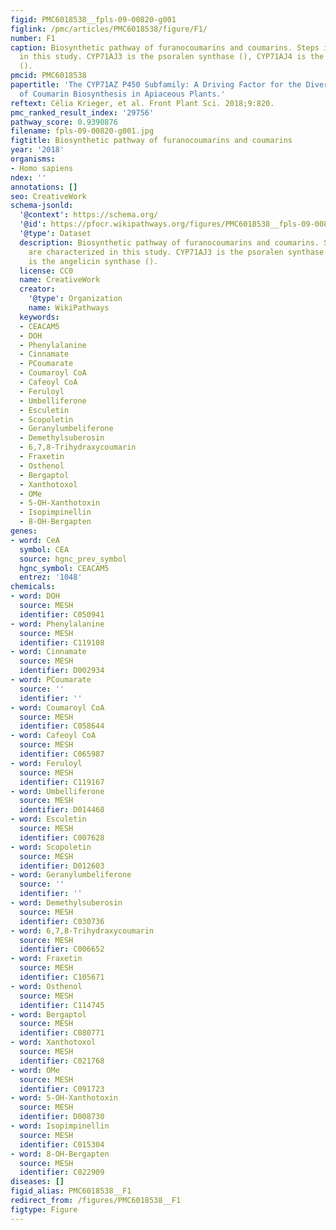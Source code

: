 ```yaml
---
figid: PMC6018538__fpls-09-00820-g001
figlink: /pmc/articles/PMC6018538/figure/F1/
number: F1
caption: Biosynthetic pathway of furanocoumarins and coumarins. Steps in red are characterized
  in this study. CYP71AJ3 is the psoralen synthase (), CYP71AJ4 is the angelicin synthase
  ().
pmcid: PMC6018538
papertitle: 'The CYP71AZ P450 Subfamily: A Driving Factor for the Diversification
  of Coumarin Biosynthesis in Apiaceous Plants.'
reftext: Célia Krieger, et al. Front Plant Sci. 2018;9:820.
pmc_ranked_result_index: '29756'
pathway_score: 0.9390876
filename: fpls-09-00820-g001.jpg
figtitle: Biosynthetic pathway of furanocoumarins and coumarins
year: '2018'
organisms:
- Homo sapiens
ndex: ''
annotations: []
seo: CreativeWork
schema-jsonld:
  '@context': https://schema.org/
  '@id': https://pfocr.wikipathways.org/figures/PMC6018538__fpls-09-00820-g001.html
  '@type': Dataset
  description: Biosynthetic pathway of furanocoumarins and coumarins. Steps in red
    are characterized in this study. CYP71AJ3 is the psoralen synthase (), CYP71AJ4
    is the angelicin synthase ().
  license: CC0
  name: CreativeWork
  creator:
    '@type': Organization
    name: WikiPathways
  keywords:
  - CEACAM5
  - DOH
  - Phenylalanine
  - Cinnamate
  - PCoumarate
  - Coumaroyl CoA
  - Cafeoyl CoA
  - Feruloyl
  - Umbelliferone
  - Esculetin
  - Scopoletin
  - Geranylumbeliferone
  - Demethylsuberosin
  - 6,7,8-Trihydraxycoumarin
  - Fraxetin
  - Osthenol
  - Bergaptol
  - Xanthotoxol
  - OMe
  - 5-OH-Xanthotoxin
  - Isopimpinellin
  - 8-OH-Bergapten
genes:
- word: CeA
  symbol: CEA
  source: hgnc_prev_symbol
  hgnc_symbol: CEACAM5
  entrez: '1048'
chemicals:
- word: DOH
  source: MESH
  identifier: C050941
- word: Phenylalanine
  source: MESH
  identifier: C119108
- word: Cinnamate
  source: MESH
  identifier: D002934
- word: PCoumarate
  source: ''
  identifier: ''
- word: Coumaroyl CoA
  source: MESH
  identifier: C058644
- word: Cafeoyl CoA
  source: MESH
  identifier: C065987
- word: Feruloyl
  source: MESH
  identifier: C119167
- word: Umbelliferone
  source: MESH
  identifier: D014468
- word: Esculetin
  source: MESH
  identifier: C007628
- word: Scopoletin
  source: MESH
  identifier: D012603
- word: Geranylumbeliferone
  source: ''
  identifier: ''
- word: Demethylsuberosin
  source: MESH
  identifier: C030736
- word: 6,7,8-Trihydraxycoumarin
  source: MESH
  identifier: C006652
- word: Fraxetin
  source: MESH
  identifier: C105671
- word: Osthenol
  source: MESH
  identifier: C114745
- word: Bergaptol
  source: MESH
  identifier: C080771
- word: Xanthotoxol
  source: MESH
  identifier: C021768
- word: OMe
  source: MESH
  identifier: C091723
- word: 5-OH-Xanthotoxin
  source: MESH
  identifier: D008730
- word: Isopimpinellin
  source: MESH
  identifier: C015304
- word: 8-OH-Bergapten
  source: MESH
  identifier: C022909
diseases: []
figid_alias: PMC6018538__F1
redirect_from: /figures/PMC6018538__F1
figtype: Figure
---
```

